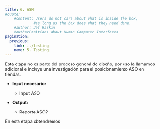 ```yaml
---
title: 6. ASM
#quote:
    #content: Users do not care about what is inside the box,
             #as long as the box does what they need done.
    #author: Jef Raskin
    #authorPosition: about Human Computer Interfaces
pagination:
  previous:
    link: ../testing
    name: 5. Testing
---
```


Esta etapa no es parte del proceso general de diseño, por eso la llamamos adicional e incluye una investigación para el posicionamiento ASO en tiendas.

- **Input necesario:**
  - Input ASO

- **Output:**
  - Reporte ASO?

En esta etapa obtendremos 